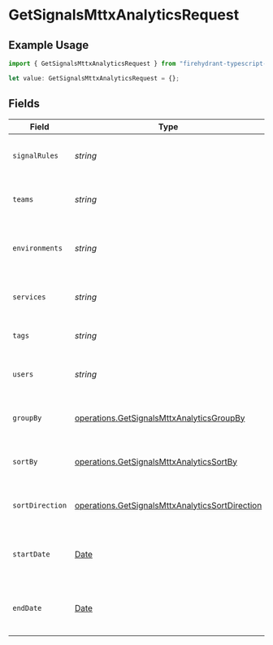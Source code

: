 # GetSignalsMttxAnalyticsRequest

## Example Usage

```typescript
import { GetSignalsMttxAnalyticsRequest } from "firehydrant-typescript-sdk/models/operations";

let value: GetSignalsMttxAnalyticsRequest = {};
```

## Fields

| Field                                                                                                              | Type                                                                                                               | Required                                                                                                           | Description                                                                                                        |
| ------------------------------------------------------------------------------------------------------------------ | ------------------------------------------------------------------------------------------------------------------ | ------------------------------------------------------------------------------------------------------------------ | ------------------------------------------------------------------------------------------------------------------ |
| `signalRules`                                                                                                      | *string*                                                                                                           | :heavy_minus_sign:                                                                                                 | A comma separated list of signal rule IDs                                                                          |
| `teams`                                                                                                            | *string*                                                                                                           | :heavy_minus_sign:                                                                                                 | A comma separated list of team IDs                                                                                 |
| `environments`                                                                                                     | *string*                                                                                                           | :heavy_minus_sign:                                                                                                 | A comma separated list of environment IDs                                                                          |
| `services`                                                                                                         | *string*                                                                                                           | :heavy_minus_sign:                                                                                                 | A comma separated list of service IDs                                                                              |
| `tags`                                                                                                             | *string*                                                                                                           | :heavy_minus_sign:                                                                                                 | A comma separated list of tags                                                                                     |
| `users`                                                                                                            | *string*                                                                                                           | :heavy_minus_sign:                                                                                                 | A comma separated list of user IDs                                                                                 |
| `groupBy`                                                                                                          | [operations.GetSignalsMttxAnalyticsGroupBy](../../models/operations/getsignalsmttxanalyticsgroupby.md)             | :heavy_minus_sign:                                                                                                 | String that determines how records are grouped                                                                     |
| `sortBy`                                                                                                           | [operations.GetSignalsMttxAnalyticsSortBy](../../models/operations/getsignalsmttxanalyticssortby.md)               | :heavy_minus_sign:                                                                                                 | String that determines how records are sorted                                                                      |
| `sortDirection`                                                                                                    | [operations.GetSignalsMttxAnalyticsSortDirection](../../models/operations/getsignalsmttxanalyticssortdirection.md) | :heavy_minus_sign:                                                                                                 | String that determines how records are sorted                                                                      |
| `startDate`                                                                                                        | [Date](https://developer.mozilla.org/en-US/docs/Web/JavaScript/Reference/Global_Objects/Date)                      | :heavy_minus_sign:                                                                                                 | The start date to return metrics from                                                                              |
| `endDate`                                                                                                          | [Date](https://developer.mozilla.org/en-US/docs/Web/JavaScript/Reference/Global_Objects/Date)                      | :heavy_minus_sign:                                                                                                 | The end date to return metrics from                                                                                |